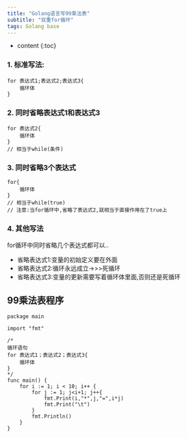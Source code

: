 ```yaml
---
title: "Golang语言写99乘法表"
subtitle: "双重for循环"
tags: Golang base
---
```






* content
{:toc}



### 1. 标准写法:
```golang
for 表达式1;表达式2;表达式3{
    循环体
}
```

### 2. 同时省略表达式1和表达式3
```golang
for 表达式2{
    循环体
}
// 相当于while(条件)
```

### 3. 同时省略3个表达式
```golang
for{
    循环体
}
// 相当于while(true)
// 注意:当for循环中,省略了表达式2,就相当于直接作用在了true上
```
### 4. 其他写法
for循环中同时省略几个表达式都可以..
- 省略表达式1:变量的初始定义要在外面
- 省略表达式2:循环永远成立->>>死循环
- 省略表达式3:变量的更新需要写着循环体里面,否则还是死循环

## 99乘法表程序
```golang
package main

import "fmt"

/*
循环语句
for 表达式1；表达式2；表达式3{
	循环体
}
*/
func main() {
	for i := 1; i < 10; i++ {
		for j := 1; j<i+1; j++{
			fmt.Print(i,"*",j,"=",i*j)
			fmt.Print("\t")
		}
		fmt.Println()
	}
}

```